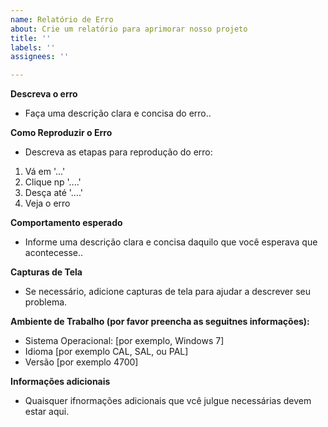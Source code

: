 ```yaml
---
name: Relatório de Erro
about: Crie um relatório para aprimorar nosso projeto
title: ''
labels: ''
assignees: ''

---
```


**Descreva o erro**
 - Faça uma descrição clara e concisa do erro..

**Como Reproduzir o Erro**
 - Descreva as etapas para reprodução do erro:
1. Vá em '...'
2. Clique np '....'
3. Desça até '....'
4. Veja o erro

**Comportamento esperado**
 - Informe uma descrição clara e concisa daquilo que você esperava que acontecesse..

**Capturas de Tela**
 - Se necessário, adicione capturas de tela para ajudar a descrever seu problema.

**Ambiente de Trabalho (por favor preencha as seguitnes informações):**
 - Sistema Operacional: [por exemplo, Windows 7]
 - Idioma [por exemplo CAL, SAL, ou PAL]
 - Versão [por exemplo 4700]

**Informações adicionais**
 - Quaisquer ifnormações adicionais que vcê julgue necessárias devem estar aqui.
